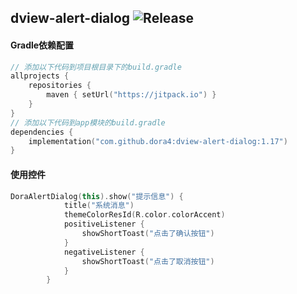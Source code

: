 dview-alert-dialog
![Release](https://jitpack.io/v/dora4/dview-alert-dialog.svg)
--------------------------------

#### Gradle依赖配置

```kotlin
// 添加以下代码到项目根目录下的build.gradle
allprojects {
    repositories {
        maven { setUrl("https://jitpack.io") }
    }
}
// 添加以下代码到app模块的build.gradle
dependencies {
    implementation("com.github.dora4:dview-alert-dialog:1.17")
}
```
#### 使用控件
```kotlin
DoraAlertDialog(this).show("提示信息") {
            title("系统消息")
            themeColorResId(R.color.colorAccent)
            positiveListener {
                showShortToast("点击了确认按钮")
            }
            negativeListener {
                showShortToast("点击了取消按钮")
            }
        }

```
